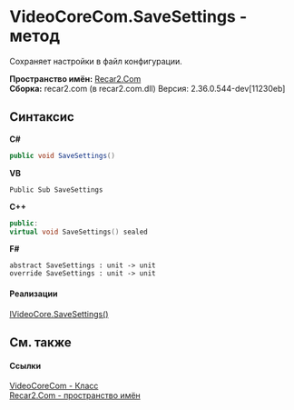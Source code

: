 # VideoCoreCom.SaveSettings - метод
 

Сохраняет настройки в файл конфигурации.

**Пространство имён:**&nbsp;<a href="68726a4f-5108-9c67-8918-cc6a6e73f216">Recar2.Com</a><br />**Сборка:**&nbsp;recar2.com (в recar2.com.dll) Версия: 2.36.0.544-dev[11230eb]

## Синтаксис

**C#**<br />
``` C#
public void SaveSettings()
```

**VB**<br />
``` VB
Public Sub SaveSettings
```

**C++**<br />
``` C++
public:
virtual void SaveSettings() sealed
```

**F#**<br />
``` F#
abstract SaveSettings : unit -> unit 
override SaveSettings : unit -> unit 
```


#### Реализации
<a href="2948e8d2-ae0a-0dbd-6415-a4fdd6831179">IVideoCore.SaveSettings()</a><br />

## См. также


#### Ссылки
<a href="ccf26244-bb52-2173-a366-1022cb598c45">VideoCoreCom - Класс</a><br /><a href="68726a4f-5108-9c67-8918-cc6a6e73f216">Recar2.Com - пространство имён</a><br />
